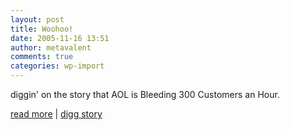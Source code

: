 ```yaml
---
layout: post
title: Woohoo!
date: 2005-11-16 13:51
author: metavalent
comments: true
categories: wp-import
---
```

diggin' on the story that AOL is Bleeding 300 Customers an Hour.

<a href="https://www.lightreading.com/document.asp?doc_id=83507">read more</a>&nbsp;|&nbsp;<a href="https://digg.com/technology/AOL_Bleeding_300_Customes_an_Hour">digg story</a>
